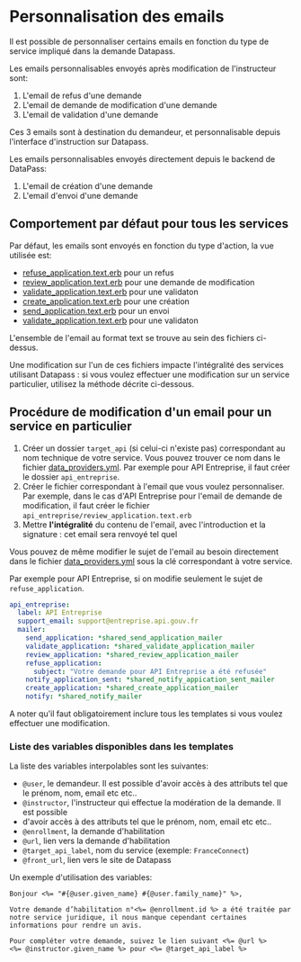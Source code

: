 # Personnalisation des emails

Il est possible de personnaliser certains emails en fonction du type de service
impliqué dans la demande Datapass.

Les emails personnalisables envoyés après modification de l'instructeur sont:

1. L'email de refus d'une demande
1. L'email de demande de modification d'une demande
1. L'email de validation d'une demande

Ces 3 emails sont à destination du demandeur, et personnalisable depuis
l'interface d'instruction sur Datapass.

Les emails personnalisables envoyés directement depuis le backend de DataPass:

1. L'email de création d'une demande
1. L'email d'envoi d'une demande

## Comportement par défaut pour tous les services

Par défaut, les emails sont envoyés en fonction du type d'action, la vue
utilisée est:

* [refuse_application.text.erb](refuse_application.text.erb) pour un refus
* [review_application.text.erb](review_application.text.erb) pour une demande de modification
* [validate_application.text.erb](validate_application.text.erb) pour une validaton
* [create_application.text.erb](create_application.text.erb) pour une création
* [send_application.text.erb](send_application.text.erb) pour un envoi
* [validate_application.text.erb](validate_application.text.erb) pour une validaton

L'ensemble de l'email au format text se trouve au sein des fichiers ci-dessus.

Une modification sur l'un de ces fichiers impacte l'intégralité des services
utilisant Datapass : si vous voulez effectuer une modification sur un service
particulier, utilisez la méthode décrite ci-dessous.

## Procédure de modification d'un email pour un service en particulier

1. Créer un dossier `target_api` (si celui-ci n'existe pas)
   correspondant au nom technique de votre service. Vous pouvez trouver ce nom
   dans le fichier [data_providers.yml](../../config/data_providers.yml).
   Par exemple pour API Entreprise, il faut créer le dossier `api_entreprise`.
2. Créer le fichier correspondant à l'email que vous voulez personnaliser. Par
   exemple, dans le cas d'API Entreprise pour l'email de demande de
   modification, il faut créer le fichier
   `api_entreprise/review_application.text.erb`
3. Mettre **l'intégralité** du contenu de l'email, avec l'introduction et la
   signature : cet email sera renvoyé tel quel

Vous pouvez de même modifier le sujet de l'email au besoin directement dans le
fichier [data_providers.yml](../../config/data_providers.yml) sous la clé correspondant à
votre service.

Par exemple pour API Entreprise, si on modifie seulement le sujet de
`refuse_application`.

```yaml
api_entreprise:
  label: API Entreprise
  support_email: support@entreprise.api.gouv.fr
  mailer:
    send_application: *shared_send_application_mailer
    validate_application: *shared_validate_application_mailer
    review_application: *shared_review_application_mailer
    refuse_application:
      subject: "Votre demande pour API Entreprise a été refusée"
    notify_application_sent: *shared_notify_appication_sent_mailer
    create_application: *shared_create_application_mailer
    notify: *shared_notify_mailer
```

A noter qu'il faut obligatoirement inclure tous les templates si vous voulez
effectuer une modification.

### Liste des variables disponibles dans les templates

La liste des variables interpolables sont les suivantes:

* `@user`, le demandeur. Il est possible d'avoir accès à des attributs tel que
    le prénom, nom, email etc etc..
* `@instructor`, l'instructeur qui effectue la modération de la demande. Il est possible
*   d'avoir accès à des attributs tel que
    le prénom, nom, email etc etc..
* `@enrollment`, la demande d'habilitation
* `@url`, lien vers la demande d'habilitation
* `@target_api_label`, nom du service (exemple: `FranceConnect`)
* `@front_url`, lien vers le site de Datapass

Un exemple d'utilisation des variables:

```erb
Bonjour <%= "#{@user.given_name} #{@user.family_name}" %>,

Votre demande d’habilitation n°<%= @enrollment.id %> a été traitée par notre service juridique, il nous manque cependant certaines informations pour rendre un avis.

Pour compléter votre demande, suivez le lien suivant <%= @url %>
<%= @instructor.given_name %> pour <%= @target_api_label %>
```
